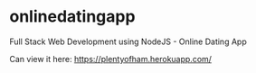 # onlinedatingapp
Full Stack Web Development using NodeJS - Online Dating App

Can view it here:
https://plentyofham.herokuapp.com/
